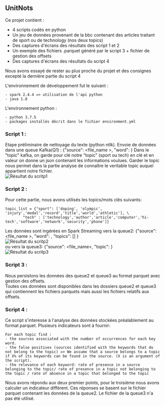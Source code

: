 ## UnitNots

Ce projet contient :
- 4 scripts codés en python
- Un jeu de données provenant de la bbc contenant des articles traitant de sport ou de technology (nos deux topics)
- Des captures d'écrans des résultats des script 1 et 2
- Un exemple des fichiers .parquet généré par le script 3 + fichier de gestion des offsets
- Des captures d'écrans des résultats du script 4

Nous avons essayé de rester au plus proche du projet et des consignes excepté la dernière partie du script 4

L'environnement de développement fut le suivant :
```
- spark 2.4.4 => utilisation de l'api python
- java 1.8
```

L'environnement python :
```
- python 3.7.5
- packages installés décrit dans le fichier environment.yml
```

### Script 1 : 
Etape préliminaire de nettoyage du texte (python ntlk).
Envoie de données dans une queue Kafka(Q1) : {"source": <file_name >, "word": <word>} 
Dans le "topic" kafka, on garde pour clé notre "topic" (sport ou tech) en clé et en valeur on donne un json contenant les informations voulues. Garder le topic nous permet dans la partie analyse de connaître le veritable topic auquel appartient notre fichier.<br>
![Résultat du scritp1](https://github.com/LudovicGayet/UntieNots/blob/master/screenshot%20queue1.png)
  

### Script 2 : 
Pour cette partie, nous avons utilisés les topics/mots clés suivants:
```
topic_list = {"sport": ['doping', 'olympic', 'injury','medal','record','title','world','athletic'], \
		"tech" : ['technology','author','article','computer','hi-tech','software','network','security','phone']}
```
Les données sont ingérées en Spark Streaming vers la queue2: {"source": <file_name >, "word": <word>, "topics": [<topics>] } <br>
![Résultat du scritp2](https://github.com/LudovicGayet/UntieNots/blob/master/screenshot%20queue2.png)
<br>
ou vers la queue3: {"source": <file_name>, "topic": <topic>}
<br>
![Résultat du scritp3](https://github.com/LudovicGayet/UntieNots/blob/master/screenshot%20queue3.png)
<br>

### Script 3 : 
Nous persistons les données des queue2 et queue3 au format parquet avec gestion des offsets. <br>
Toutes ces données sont disponibles dans les dossiers queue2 et queue3 qui contiennent les fichiers parquets mais aussi les fichiers relatifs aux offsets. <br>

### Script 4 : 
Ce script s'interesse à l'analyse des données stockées préalablement au format parquet.
Plusieurs indicateurs sont à fournir:
```
For each topic find :
- the sources associated with the number of occurrences for each key word.
- the false positives (sources identified with the keywords that do not belong to the topic) => We assume that a source belongs to a topic if X% of its keywords can be found in the source. (X is an argument of the script).
- the relevance of each keyword: rate of presence in a source belonging to the topic/ rate of presence in a topic not belonging to the topic / rate of absence in a topic that belonged to the topic
```

Nous avons répondu aux deux premier points, pour le troisième nous avons calculer un indicateur différent.
Ces réponses se basent sur le fichier parquet contenant les données de la queue2. Le fichier de la queue3 n'a pas été utilisé.
